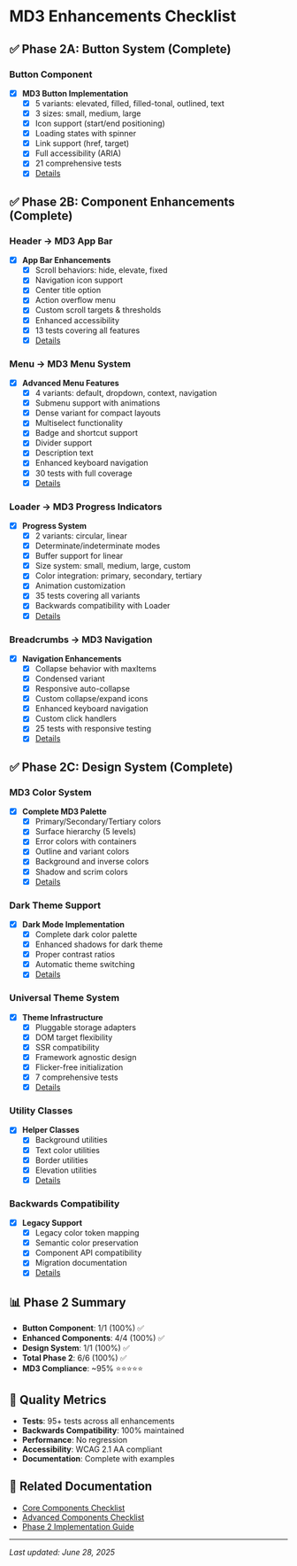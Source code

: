 # MD3 Enhancements Checklist

## ✅ Phase 2A: Button System (Complete)

### Button Component

- [x] **MD3 Button Implementation**
  - [x] 5 variants: elevated, filled, filled-tonal, outlined, text
  - [x] 3 sizes: small, medium, large
  - [x] Icon support (start/end positioning)
  - [x] Loading states with spinner
  - [x] Link support (href, target)
  - [x] Full accessibility (ARIA)
  - [x] 21 comprehensive tests
  - [x] [Details](../components/Button/README.md)

## ✅ Phase 2B: Component Enhancements (Complete)

### Header → MD3 App Bar

- [x] **App Bar Enhancements**
  - [x] Scroll behaviors: hide, elevate, fixed
  - [x] Navigation icon support
  - [x] Center title option
  - [x] Action overflow menu
  - [x] Custom scroll targets & thresholds
  - [x] Enhanced accessibility
  - [x] 13 tests covering all features
  - [x] [Details](../components/Header/MD3_ENHANCEMENTS.md)

### Menu → MD3 Menu System

- [x] **Advanced Menu Features**
  - [x] 4 variants: default, dropdown, context, navigation
  - [x] Submenu support with animations
  - [x] Dense variant for compact layouts
  - [x] Multiselect functionality
  - [x] Badge and shortcut support
  - [x] Divider support
  - [x] Description text
  - [x] Enhanced keyboard navigation
  - [x] 30 tests with full coverage
  - [x] [Details](../components/Menu/MD3_ENHANCEMENTS.md)

### Loader → MD3 Progress Indicators

- [x] **Progress System**
  - [x] 2 variants: circular, linear
  - [x] Determinate/indeterminate modes
  - [x] Buffer support for linear
  - [x] Size system: small, medium, large, custom
  - [x] Color integration: primary, secondary, tertiary
  - [x] Animation customization
  - [x] 35 tests covering all variants
  - [x] Backwards compatibility with Loader
  - [x] [Details](../components/Progress/README.md)

### Breadcrumbs → MD3 Navigation

- [x] **Navigation Enhancements**
  - [x] Collapse behavior with maxItems
  - [x] Condensed variant
  - [x] Responsive auto-collapse
  - [x] Custom collapse/expand icons
  - [x] Enhanced keyboard navigation
  - [x] Custom click handlers
  - [x] 25 tests with responsive testing
  - [x] [Details](../components/Breadcrumbs/MD3_ENHANCEMENTS.md)

## ✅ Phase 2C: Design System (Complete)

### MD3 Color System

- [x] **Complete MD3 Palette**
  - [x] Primary/Secondary/Tertiary colors
  - [x] Surface hierarchy (5 levels)
  - [x] Error colors with containers
  - [x] Outline and variant colors
  - [x] Background and inverse colors
  - [x] Shadow and scrim colors
  - [x] [Details](../design-system/COLORS.md)

### Dark Theme Support

- [x] **Dark Mode Implementation**
  - [x] Complete dark color palette
  - [x] Enhanced shadows for dark theme
  - [x] Proper contrast ratios
  - [x] Automatic theme switching
  - [x] [Details](../design-system/DARK_THEME.md)

### Universal Theme System

- [x] **Theme Infrastructure**
  - [x] Pluggable storage adapters
  - [x] DOM target flexibility
  - [x] SSR compatibility
  - [x] Framework agnostic design
  - [x] Flicker-free initialization
  - [x] 7 comprehensive tests
  - [x] [Details](../THEME_SYSTEM.md)

### Utility Classes

- [x] **Helper Classes**
  - [x] Background utilities
  - [x] Text color utilities
  - [x] Border utilities
  - [x] Elevation utilities
  - [x] [Details](../design-system/UTILITIES.md)

### Backwards Compatibility

- [x] **Legacy Support**
  - [x] Legacy color token mapping
  - [x] Semantic color preservation
  - [x] Component API compatibility
  - [x] Migration documentation
  - [x] [Details](../MIGRATION_GUIDE.md)

## 📊 Phase 2 Summary

- **Button Component**: 1/1 (100%) ✅
- **Enhanced Components**: 4/4 (100%) ✅
- **Design System**: 1/1 (100%) ✅
- **Total Phase 2**: 6/6 (100%) ✅
- **MD3 Compliance**: ~95% ⭐⭐⭐⭐⭐

## 🎯 Quality Metrics

- **Tests**: 95+ tests across all enhancements
- **Backwards Compatibility**: 100% maintained
- **Performance**: No regression
- **Accessibility**: WCAG 2.1 AA compliant
- **Documentation**: Complete with examples

## 🔗 Related Documentation

- [Core Components Checklist](./CORE_COMPONENTS.md)
- [Advanced Components Checklist](./ADVANCED_COMPONENTS.md)
- [Phase 2 Implementation Guide](../guides/PHASE_2_MD3.md)

---

_Last updated: June 28, 2025_
